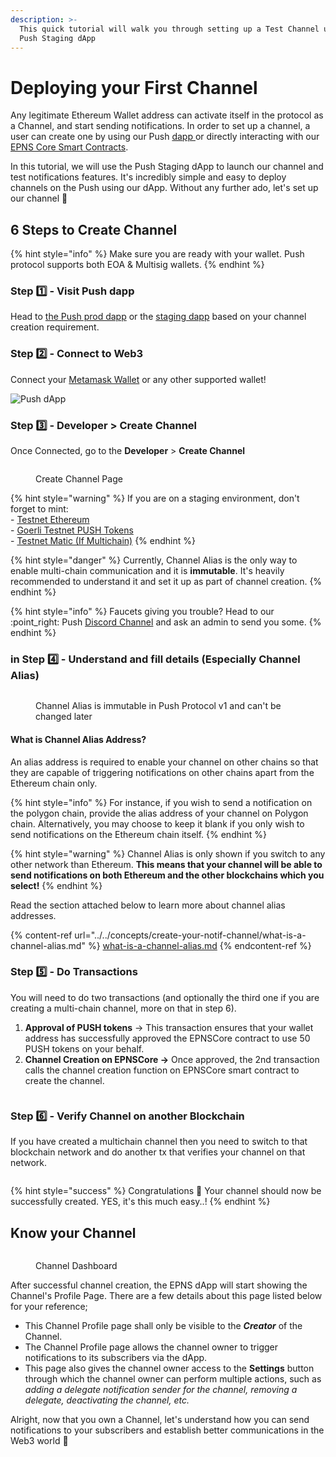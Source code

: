 ```yaml
---
description: >-
  This quick tutorial will walk you through setting up a Test Channel using the
  Push Staging dApp
---
```


# Deploying your First Channel

Any legitimate Ethereum Wallet address can activate itself in the protocol as a Channel, and start sending notifications. In order to set up a channel, a user can create one by using our Push [dapp ](https://app.push.org/)or directly interacting with our [EPNS Core Smart Contracts](../../developer-tooling/push-smart-contracts/epns-core-contract/channel-creation-process-on-smart-contract.md).

In this tutorial, we will use the Push Staging dApp to launch our channel and test notifications features. It's incredibly simple and easy to deploy channels on the Push using our dApp. Without any further ado, let's set up our channel 🚀

## 6 Steps to Create Channel

{% hint style="info" %}
Make sure you are ready with your wallet. Push protocol supports both EOA & Multisig wallets.
{% endhint %}

### Step 1️⃣ - Visit Push dapp

Head to [the Push prod dapp](http://app.push.org/) or the [staging dapp](https://staging.push.org/#/channels) based on your channel creation requirement.&#x20;

### Step 2️⃣ - Connect to Web3

Connect your [Metamask Wallet](https://metamask.io/) or any other supported wallet!&#x20;

![Push dApp](<../../.gitbook/assets/Screenshot 2022-06-30 at 5.12.24 PM.png>)

### Step 3️⃣ - **Developer** > **Create Channel**

Once Connected, go to the **Developer** > **Create Channel**

<figure><img src="../../.gitbook/assets/Screenshot 2022-09-05 at 12.27.22 AM.png" alt=""><figcaption><p>Create Channel Page</p></figcaption></figure>

{% hint style="warning" %}
If you are on a staging environment, don't forget to mint:\
\- [Testnet Ethereum](https://faucet.paradigm.xyz/)\
\- [Goerli Testnet PUSH Tokens](https://goerli.etherscan.io/address/0x2b9bE9259a4F5Ba6344c1b1c07911539642a2D33)\
\- [Testnet Matic (If Multichain)](https://faucet.polygon.technology/)
{% endhint %}

{% hint style="danger" %}
Currently, Channel Alias is the only way to enable multi-chain communication and it is **immutable**. It's heavily recommended to understand it and set it up as part of channel creation.
{% endhint %}

{% hint style="info" %}
Faucets giving you trouble? Head to our :point\_right: Push [Discord Channel](https://discord.com/invite/pushprotocol) and ask an admin to send you some.
{% endhint %}

### in Step 4️⃣ - Understand and fill details (Especially Channel Alias)&#x20;

<figure><img src="../../.gitbook/assets/Screenshot 2022-09-05 at 2.30.03 AM.png" alt=""><figcaption><p>Channel Alias is immutable in Push Protocol v1 and can't be changed later</p></figcaption></figure>

#### What is Channel Alias Address?

An alias address is required to enable your channel on other chains so that they are capable of triggering notifications on other chains apart from the Ethereum chain only.&#x20;

{% hint style="info" %}
For instance, if you wish to send a notification on the polygon chain, provide the alias address of your channel on Polygon chain. Alternatively, you may choose to keep it blank if you only wish to send notifications on the Ethereum chain itself.
{% endhint %}

{% hint style="warning" %}
Channel Alias is only shown if you switch to any other network than Ethereum. **This means that your channel will be able to send notifications on both Ethereum and the other blockchains which you select!**
{% endhint %}

Read the section attached below to learn more about channel alias addresses.

{% content-ref url="../../concepts/create-your-notif-channel/what-is-a-channel-alias.md" %}
[what-is-a-channel-alias.md](../../concepts/create-your-notif-channel/what-is-a-channel-alias.md)
{% endcontent-ref %}

### **Step** 5️⃣ - Do Transactions

You will need to do two transactions (and optionally the third one if you are creating a multi-chain channel, more on that in step 6).

1. **Approval of PUSH tokens** -> This transaction ensures that your wallet address has successfully approved the EPNSCore contract to use 50 PUSH tokens on your behalf.
2. **Channel Creation on EPNSCore ->** Once approved, the 2nd transaction calls the channel creation function on EPNSCore smart contract to create the channel.

<figure><img src="../../.gitbook/assets/Screenshot 2022-09-05 at 2.27.04 AM.png" alt=""><figcaption></figcaption></figure>

### **Step** 6️⃣ - Verify Channel on another Blockchain

If you have created a multichain channel then you need to switch to that blockchain network and do another tx that verifies your channel on that network.

<figure><img src="../../.gitbook/assets/Screenshot 2022-09-05 at 2.33.17 AM.png" alt=""><figcaption></figcaption></figure>

{% hint style="success" %}
Congratulations 🎉 Your channel should now be successfully created. YES, it's this much easy..!
{% endhint %}

## Know your Channel

<figure><img src="../../.gitbook/assets/Screenshot 2022-09-05 at 2.44.05 AM.png" alt=""><figcaption><p>Channel Dashboard</p></figcaption></figure>

After successful channel creation, the EPNS dApp will start showing the Channel's Profile Page. There are a few details about this page listed below for your reference;

* This Channel Profile page shall only be visible to the _**Creator**_ of the Channel.
* The Channel Profile page allows the channel owner to trigger notifications to its subscribers via the dApp.
* This page also gives the channel owner access to the **Settings** button through which the channel owner can perform multiple actions, such as _adding a delegate notification sender for the channel, removing a delegate, deactivating the channel, etc._

Alright, now that you own a Channel, let's understand how you can send notifications to your subscribers and establish better communications in the Web3 world 🥳
